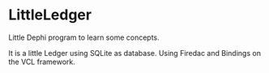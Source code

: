 # LittleLedger
Little Dephi program to learn some concepts.

It is a little Ledger using SQLite as database. Using Firedac and Bindings on the VCL framework.
